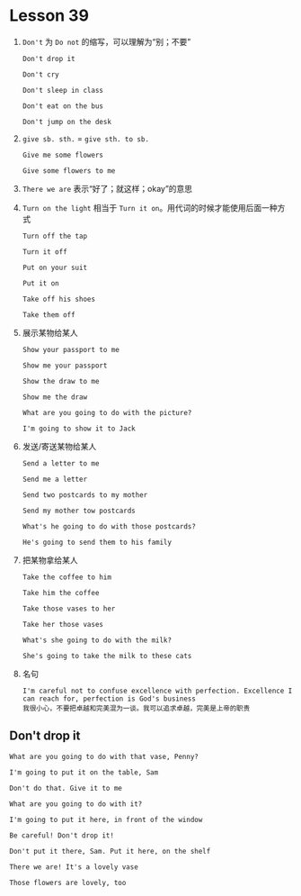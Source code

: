 # Lesson 39

1. `Don't` 为 `Do not` 的缩写，可以理解为“别；不要”

   ```
   Don't drop it

   Don't cry

   Don't sleep in class

   Don't eat on the bus

   Don't jump on the desk
   ```

2. `give sb. sth.` = `give sth. to sb.`

   ```
   Give me some flowers

   Give some flowers to me
   ```

3. `There we are` 表示“好了；就这样；okay”的意思

4. `Turn on the light` 相当于 `Turn it on`。用代词的时候才能使用后面一种方式

   ```
   Turn off the tap

   Turn it off

   Put on your suit

   Put it on

   Take off his shoes

   Take them off
   ```

5. 展示某物给某人

   ```
   Show your passport to me

   Show me your passport

   Show the draw to me

   Show me the draw

   What are you going to do with the picture?

   I'm going to show it to Jack
   ```

6. 发送/寄送某物给某人

   ```
   Send a letter to me

   Send me a letter

   Send two postcards to my mother

   Send my mother tow postcards

   What's he going to do with those postcards?

   He's going to send them to his family
   ```

7. 把某物拿给某人

   ```
   Take the coffee to him

   Take him the coffee

   Take those vases to her

   Take her those vases

   What's she going to do with the milk?

   She's going to take the milk to these cats
   ```

8. 名句

   ```
   I'm careful not to confuse excellence with perfection. Excellence I can reach for, perfection is God's business
   我很小心，不要把卓越和完美混为一谈。我可以追求卓越，完美是上帝的职责
   ```

## Don't drop it

```
What are you going to do with that vase, Penny?

I'm going to put it on the table, Sam

Don't do that. Give it to me

What are you going to do with it?

I'm going to put it here, in front of the window

Be careful! Don't drop it!

Don't put it there, Sam. Put it here, on the shelf

There we are! It's a lovely vase

Those flowers are lovely, too
```
